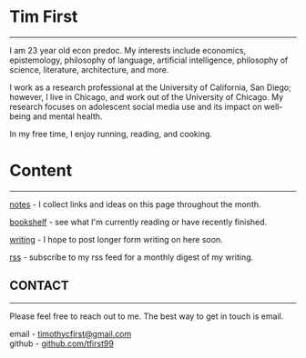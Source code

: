 # Tim First

---

I am 23 year old econ predoc. My interests include economics, epistemology, philosophy of language, artificial intelligence, philosophy of science, literature, architecture, and more.

I work as a research professional at the University of California, San Diego; however, I live in Chicago, and work out of the University of Chicago. My research focuses on adolescent social media use and its impact on well-being and mental health.

In my free time, I enjoy running, reading, and cooking.

# Content

---

[notes](/notes) - I collect links and ideas on this page throughout the month.

[bookshelf](/books) - see what I'm currently reading or have recently finished.

[writing](/blog) - I hope to post longer form writing on here soon.

[rss](/rss.xml) - subscribe to my rss feed for a monthly digest of my writing.

## CONTACT

---

Please feel free to reach out to me. The best way to get in touch is email.

email - [timothycfirst@gmail.com](mailto:timothycfirst@gmail.com) \
github - [github.com/tfirst99](https://github.com/TFirst99)
